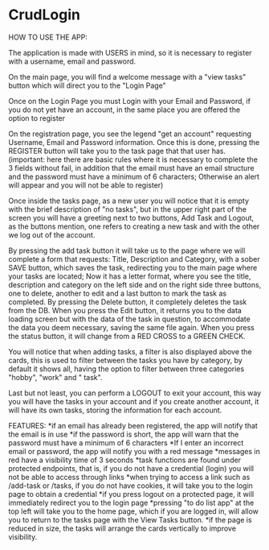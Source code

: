 # CrudLogin

HOW TO USE THE APP:

The application is made with USERS in mind, so it is necessary to register with a username, email and password.

On the main page, you will find a welcome message with a "view tasks" button which will direct you to the "Login Page"

Once on the Login Page you must Login with your Email and Password, if you do not yet have an account, in the same place you are offered the option to register

On the registration page, you see the legend "get an account" requesting Username, Email and Password information. Once this is done, pressing the REGISTER button will take you to the task page that that user has.
(important: here there are basic rules where it is necessary to complete the 3 fields without fail, in addition that the email must have an email structure and the password must have a minimum of 6 characters; Otherwise an alert will appear and you will not be able to register)

Once inside the tasks page, as a new user you will notice that it is empty with the brief description of "no tasks", but in the upper right part of the screen you will have a greeting next to two buttons, Add Task and Logout, as the buttons mention, one refers to creating a new task and with the other we log out of the account.

By pressing the add task button it will take us to the page where we will complete a form that requests: Title, Description and Category,
with a sober SAVE button, which saves the task, redirecting you to the main page where your tasks are located; Now it has a letter format, where you see the title, description and category on the left side and on the right side three buttons, one to delete, another to edit and a last button to mark the task as completed.
By pressing the Delete button, it completely deletes the task from the DB.
When you press the Edit button, it returns you to the data loading screen but with the data of the task in question, to accommodate the data you deem necessary, saving the same file again.
When you press the status button, it will change from a RED CROSS to a GREEN CHECK.

You will notice that when adding tasks, a filter is also displayed above the cards, this is used to filter between the tasks you have by category, by default it shows all, having the option to filter between three categories "hobby", "work" and " task".

Last but not least, you can perform a LOGOUT to exit your account, this way you will have the tasks in your account and if you create another account, it will have its own tasks, storing the information for each account.

FEATURES:
*if an email has already been registered, the app will notify that the email is in use
*if the password is short, the app will warn that the password must have a minimum of 6 characters
*If I enter an incorrect email or password, the app will notify you with a red message
*messages in red have a visibility time of 3 seconds
*task functions are found under protected endpoints, that is, if you do not have a credential (login) you will not be able to access through links
*when trying to access a link such as /add-task or /tasks, if you do not have cookies, it will take you to the login page to obtain a credential
*if you press logout on a protected page, it will immediately redirect you to the login page
*pressing "to do list app" at the top left will take you to the home page, which if you are logged in, will allow you to return to the tasks page with the View Tasks button.
*if the page is reduced in size, the tasks will arrange the cards vertically to improve visibility.
